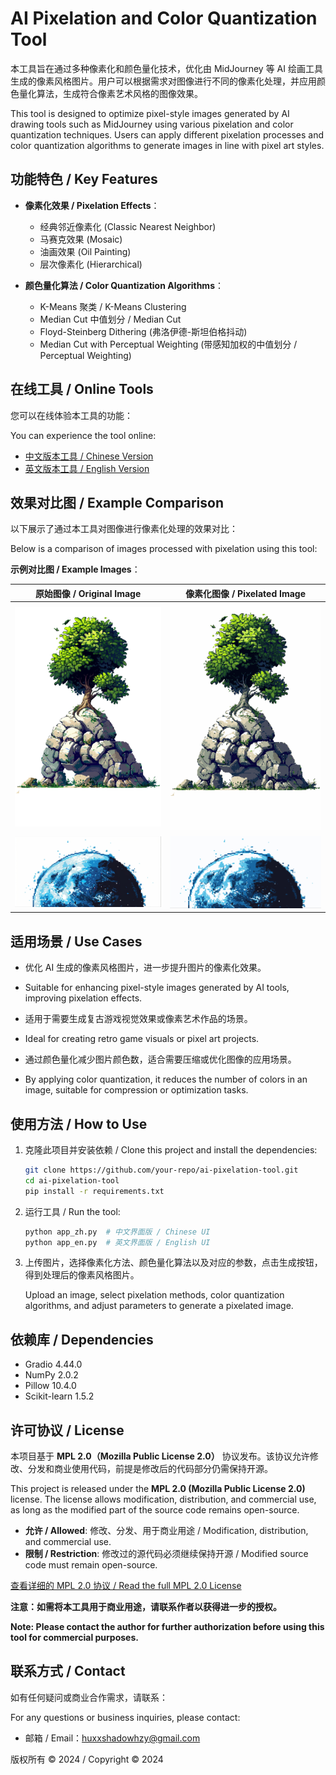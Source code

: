 
# AI Pixelation and Color Quantization Tool

本工具旨在通过多种像素化和颜色量化技术，优化由 MidJourney 等 AI 绘画工具生成的像素风格图片。用户可以根据需求对图像进行不同的像素化处理，并应用颜色量化算法，生成符合像素艺术风格的图像效果。

This tool is designed to optimize pixel-style images generated by AI drawing tools such as MidJourney using various pixelation and color quantization techniques. Users can apply different pixelation processes and color quantization algorithms to generate images in line with pixel art styles.

## 功能特色 / Key Features

- **像素化效果 / Pixelation Effects**：
  - 经典邻近像素化 (Classic Nearest Neighbor)
  - 马赛克效果 (Mosaic)
  - 油画效果 (Oil Painting)
  - 层次像素化 (Hierarchical)

- **颜色量化算法 / Color Quantization Algorithms**：
  - K-Means 聚类 / K-Means Clustering
  - Median Cut 中值划分 / Median Cut
  - Floyd-Steinberg Dithering (弗洛伊德-斯坦伯格抖动)
  - Median Cut with Perceptual Weighting (带感知加权的中值划分 / Perceptual Weighting)

## 在线工具 / Online Tools

您可以在线体验本工具的功能：

You can experience the tool online:

- [中文版本工具 / Chinese Version](https://huggingface.co/spaces/Huxxshadow/ImagePixelationTool)
- [英文版本工具 / English Version](https://huggingface.co/spaces/Huxxshadow/ImagePixelationTool_en)

## 效果对比图 / Example Comparison

以下展示了通过本工具对图像进行像素化处理的效果对比：

Below is a comparison of images processed with pixelation using this tool:

  **示例对比图 / Example Images**：

| 原始图像 / Original Image                      | 像素化图像 / Pixelated Image                      |
|--------------------------------------------|----------------------------------------------|
| ![原始图像](/RawTitan.png) <!-- 替换为原始图像URL --> | ![像素化图像](/NewTitan.png) <!-- 替换为像素化图像URL --> |
| ![原始图像](/RawMoon.png) <!-- 替换为原始图像URL -->  | ![像素化图像](/NewMoon.png) <!-- 替换为像素化图像URL -->  |

## 适用场景 / Use Cases

- 优化 AI 生成的像素风格图片，进一步提升图片的像素化效果。
- Suitable for enhancing pixel-style images generated by AI tools, improving pixelation effects.
  
- 适用于需要生成复古游戏视觉效果或像素艺术作品的场景。
- Ideal for creating retro game visuals or pixel art projects.

- 通过颜色量化减少图片颜色数，适合需要压缩或优化图像的应用场景。
- By applying color quantization, it reduces the number of colors in an image, suitable for compression or optimization tasks.

## 使用方法 / How to Use

1. 克隆此项目并安装依赖 / Clone this project and install the dependencies:

   ```bash
   git clone https://github.com/your-repo/ai-pixelation-tool.git
   cd ai-pixelation-tool
   pip install -r requirements.txt
   ```

2. 运行工具 / Run the tool:

   ```bash
   python app_zh.py  # 中文界面版 / Chinese UI
   python app_en.py  # 英文界面版 / English UI
   ```

3. 上传图片，选择像素化方法、颜色量化算法以及对应的参数，点击生成按钮，得到处理后的像素风格图片。

   Upload an image, select pixelation methods, color quantization algorithms, and adjust parameters to generate a pixelated image.

## 依赖库 / Dependencies

- Gradio 4.44.0
- NumPy 2.0.2
- Pillow 10.4.0
- Scikit-learn 1.5.2

## 许可协议 / License

本项目基于 **MPL 2.0（Mozilla Public License 2.0）** 协议发布。该协议允许修改、分发和商业使用代码，前提是修改后的代码部分仍需保持开源。

This project is released under the **MPL 2.0 (Mozilla Public License 2.0)** license. The license allows modification, distribution, and commercial use, as long as the modified part of the source code remains open-source.

- **允许 / Allowed**: 修改、分发、用于商业用途 / Modification, distribution, and commercial use.
- **限制 / Restriction**: 修改过的源代码必须继续保持开源 / Modified source code must remain open-source.

[查看详细的 MPL 2.0 协议 / Read the full MPL 2.0 License](https://www.mozilla.org/en-US/MPL/2.0/)

**注意：如需将本工具用于商业用途，请联系作者以获得进一步的授权。**

**Note: Please contact the author for further authorization before using this tool for commercial purposes.**

## 联系方式 / Contact

如有任何疑问或商业合作需求，请联系：

For any questions or business inquiries, please contact:

- 邮箱 / Email：huxxshadowhzy@gmail.com

版权所有 © 2024 / Copyright © 2024

